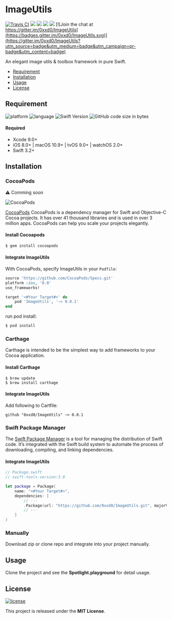 
# ImageUtils

[![Travis CI](https://img.shields.io/travis/0xxd0/ImageUtils.svg?style=flat&colorA=24292e&colorB=24292e)](https://www.travis-ci.org/0xxd0/ImageUtils)
![](https://img.shields.io/badge/CocoaPods-✘-red.svg?colorA=24292e&colorB=24292e&style=flat)
![](https://img.shields.io/badge/Carthage-✔-red.svg?colorA=24292e&colorB=24292e&style=flat)
![](https://img.shields.io/badge/SPM-✔-red.svg?colorA=24292e&colorB=24292e&style=flat)
![](https://img.shields.io/github/repo-size/0xxd0/ImageUtils.svg?colorA=24292e&colorB=24292e&style=flat)
[![Join the chat at https://gitter.im/0xxd0/ImageUtils](https://badges.gitter.im/0xxd0/ImageUtils.svg)](https://gitter.im/0xxd0/ImageUtils?utm_source=badge&utm_medium=badge&utm_campaign=pr-badge&utm_content=badge)

An elegant image utils & toolbox framework in pure Swift.

- [Requirement](#requirement)
- [Installation](#installation)
- [Usage](#usage)
- [License](#license)

## Requirement

![platform](https://img.shields.io/badge/platform-iOS%20%7C%20macOS%20%7C%20tvOS%20%7C%20watchOS-ed523f.svg)    ![language](https://img.shields.io/github/languages/top/0xxd0/ImageUtils.svg?colorB=ed523f)  ![Swift Version](https://img.shields.io/badge/Swift-3.2%20%7C%204.0-ed523f.svg)   ![GitHub code size in bytes](https://img.shields.io/github/languages/code-size/0xxd0/ImageUtils.svg?colorB=ed523f)

#### Required
- Xcode 9.0+
- iOS 8.0+ | macOS 10.9+ | tvOS 9.0+ | watchOS 2.0+
- Swift 3.2+

## Installation

### CocoaPods 

⚠️ Comming soon

![CocoaPods](https://img.shields.io/cocoapods/v/ImageUtils.svg)

[CocoaPods](http://cocoapods.org) CocoaPods is a dependency manager for Swift and Objective-C Cocoa projects. It has over 41 thousand libraries and is used in over 3 million apps. CocoaPods can help you scale your projects elegantly. 

#### Install Cocoapods

```bash
$ gem install cocoapods
```

#### Integrate ImageUtils

With CocoaPods, specify ImageUtils in your `Podfile`:

```ruby
source 'https://github.com/CocoaPods/Specs.git'
platform :ios, '8.0'
use_frameworks!

target '<#Your Target#>' do
    pod 'ImageUtils', '~> 0.0.1'
end
```

run pod install:

```bash
$ pod install
```

### Carthage

Carthage is intended to be the simplest way to add frameworks to your Cocoa application.

#### Install Carthage 

```shell
$ brew update
$ brew install carthage
```

#### Integrate ImageUtils

Add following to Cartfile:

```
github "0xxd0/ImageUtils" ~> 0.0.1
```

### Swift Package Manager

The [Swift Package Manager](https://swift.org/package-manager/) is a tool for managing the distribution of Swift code. It’s integrated with the Swift build system to automate the process of downloading, compiling, and linking dependencies.

#### Integrate ImageUtils

```swift
// Package.swift
// swift-tools-version:3.0

let package = Package(
    name: "<#Your Target#>",
    dependencies: [
        // ···
        .Package(url: "https://github.com/0xxd0/ImageUtils.git", majorVersion: 0)
        // ···
    ]
)
```

### Manually

Download zip or clone repo and integrate into your project manually.

## Usage

Clone the project and see the **Spotlight.playground** for detail usage.

## License
[![license](https://img.shields.io/github/license/0xxd0/ImageUtils.svg?colorA=24292e&colorB=24292e&style=flat)](https://github.com/0xxd0/ImageUtils/blob/master/LICENSE)

This project is released under the **MIT License**.
